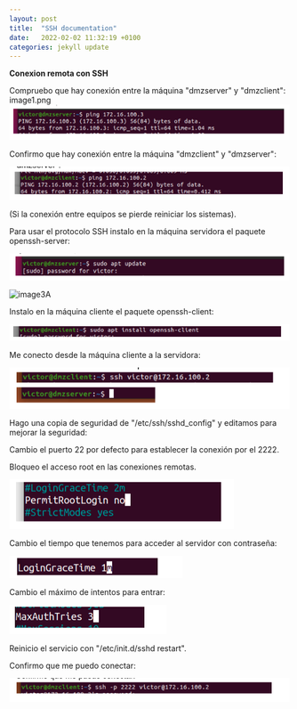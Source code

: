 ```yaml
---
layout: post
title:  "SSH documentation"
date:   2022-02-02 11:32:19 +0100
categories: jekyll update
---
```

**Conexion remota con SSH**

Compruebo que hay conexión entre la máquina "dmzserver" y "dmzclient":
image1.png
![image1](https://raw.githubusercontent.com/MaTthewSsD/Reto/gh-pages/images/image1.png)



Confirmo que hay conexión entre la máquina "dmzclient" y "dmzserver":

![image2](https://raw.githubusercontent.com/MaTthewSsD/Reto/gh-pages/images/image2.png)



(Si la conexión entre equipos se pierde reiniciar los sistemas).

Para usar el protocolo SSH instalo en la máquina servidora el paquete openssh-server:

![image3](https://raw.githubusercontent.com/MaTthewSsD/Reto/gh-pages/images/image3.png)

![image3A](https://raw.githubusercontent.com/MaTthewSsD/Reto/gh-pages/images/image3-16434540278501.png)



Instalo en la máquina cliente el paquete openssh-client:

![image5](https://raw.githubusercontent.com/MaTthewSsD/Reto/gh-pages/images/image5.png)



Me conecto desde la máquina cliente a la servidora:

![image7](https://raw.githubusercontent.com/MaTthewSsD/Reto/gh-pages/images/image7.png)



Hago una copia de seguridad de "/etc/ssh/sshd_config" y editamos para mejorar la seguridad:

Cambio el puerto 22 por defecto para establecer la conexión por el 2222.

Bloqueo el acceso root en las conexiones remotas.

![image9](https://raw.githubusercontent.com/MaTthewSsD/Reto/gh-pages/images/image9.png)



Cambio el tiempo que tenemos para acceder al servidor con contraseña:

![image10](https://raw.githubusercontent.com/MaTthewSsD/Reto/gh-pages/images/image10.png)



Cambio el máximo de intentos para entrar:

![image12](https://raw.githubusercontent.com/MaTthewSsD/Reto/gh-pages/images/image12.png)



Reinicio el servicio con "/etc/init.d/sshd restart".



Confirmo que me puedo conectar:

![image13](https://raw.githubusercontent.com/MaTthewSsD/Reto/gh-pages/images/image13.png)



































